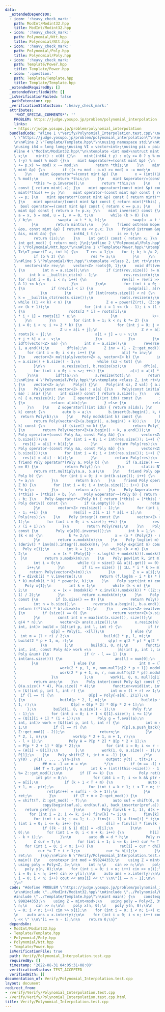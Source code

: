 ```yaml
---
data:
  _extendedDependsOn:
  - icon: ':heavy_check_mark:'
    path: ModInt/Modint32.hpp
    title: ModInt/Modint32.hpp
  - icon: ':heavy_check_mark:'
    path: Polynomial/Ntt.hpp
    title: Polynomial/Ntt.hpp
  - icon: ':heavy_check_mark:'
    path: Polynomial/Poly.hpp
    title: Polynomial/Poly.hpp
  - icon: ':heavy_check_mark:'
    path: Template/Power.hpp
    title: Template/Power.hpp
  - icon: ':question:'
    path: Template/Template.hpp
    title: Template/Template.hpp
  _extendedRequiredBy: []
  _extendedVerifiedWith: []
  _isVerificationFailed: false
  _pathExtension: cpp
  _verificationStatusIcon: ':heavy_check_mark:'
  attributes:
    '*NOT_SPECIAL_COMMENTS*': ''
    PROBLEM: https://judge.yosupo.jp/problem/polynomial_interpolation
    links:
    - https://judge.yosupo.jp/problem/polynomial_interpolation
  bundledCode: "#line 1 \"Verify/Polynomial_Interpolation.test.cpp\"\n#define PROBLEM\
    \ \"https://judge.yosupo.jp/problem/polynomial_interpolation\"\n\n#line 2 \"ModInt/Modint32.hpp\"\
    \n\n#line 2 \"Template/Template.hpp\"\n\nusing namespace std;\n\n#include <bits/stdc++.h>\n\
    \nusing i64 = long long;\nusing VI = vector<int>;\nusing pii = pair<int, int>;\n\
    #line 4 \"ModInt/Modint32.hpp\"\n\ntemplate <int mod>\nstruct mint {\n    int\
    \ x;\n    mint() : x(0) {}\n    mint(int64_t y) : x(y >= 0 ? y % mod : (mod -\
    \ (-y) % mod) % mod) {}\n    mint &operator+=(const mint &p) {\n        if ((x\
    \ += p.x) >= mod) x -= mod;\n        return *this;\n    }\n    mint &operator-=(const\
    \ mint &p) {\n        if ((x += mod - p.x) >= mod) x -= mod;\n        return *this;\n\
    \    }\n    mint &operator*=(const mint &p) {\n        x = (int)(1LL * x * p.x\
    \ % mod);\n        return *this;\n    }\n    mint &operator/=(const mint &p) {\n\
    \        *this *= p.inverse();\n        return *this;\n    }\n    mint operator-()\
    \ const { return mint(-x); }\n    mint operator+(const mint &p) const { return\
    \ mint(*this) += p; }\n    mint operator-(const mint &p) const { return mint(*this)\
    \ -= p; }\n    mint operator*(const mint &p) const { return mint(*this) *= p;\
    \ }\n    mint operator/(const mint &p) const { return mint(*this) /= p; }\n  \
    \  bool operator==(const mint &p) const { return x == p.x; }\n    bool operator!=(const\
    \ mint &p) const { return x != p.x; }\n    mint inverse() const {\n        int\
    \ a = x, b = mod, u = 1, v = 0, t;\n        while (b > 0) {\n            t = a\
    \ / b;\n            swap(a -= t * b, b);\n            swap(u -= t * v, v);\n \
    \       }\n        return mint(u);\n    }\n    friend ostream &operator<<(ostream\
    \ &os, const mint &p) { return os << p.x; }\n    friend istream &operator>>(istream\
    \ &is, mint &a) {\n        int64_t t;\n        is >> t;\n        a = mint<mod>(t);\n\
    \        return (is);\n    }\n    int get() const { return x; }\n    static constexpr\
    \ int get_mod() { return mod; }\n};\n#line 2 \"Polynomial/Poly.hpp\"\n\n#line\
    \ 2 \"Polynomial/Ntt.hpp\"\n\n#line 1 \"Template/Power.hpp\"\ntemplate <class\
    \ T>\nT power(T a, int b) {\n    T res = 1;\n    for (; b; b /= 2, a *= a) {\n\
    \        if (b % 2) {\n            res *= a;\n        }\n    }\n    return res;\n\
    }\n#line 5 \"Polynomial/Ntt.hpp\"\ntemplate <class Z, int rt>\nstruct NTT {\n\
    \    vector<int> rev;\n    vector<Z> roots{0, 1};\n    void dft(vector<Z> &a)\
    \ {\n        int n = a.size();\n\n        if (int(rev.size()) != n) {\n      \
    \      int k = __builtin_ctz(n) - 1;\n            rev.resize(n);\n           \
    \ for (int i = 0; i < n; i++) {\n                rev[i] = rev[i >> 1] >> 1 | (i\
    \ & 1) << k;\n            }\n        }\n\n        for (int i = 0; i < n; i++)\
    \ {\n            if (rev[i] < i) {\n                swap(a[i], a[rev[i]]);\n \
    \           }\n        }\n        if (int(roots.size()) < n) {\n            int\
    \ k = __builtin_ctz(roots.size());\n            roots.resize(n);\n           \
    \ while ((1 << k) < n) {\n                Z e = power(Z(rt), (Z::get_mod() - 1)\
    \ >> (k + 1));\n                for (int i = 1 << (k - 1); i < (1 << k); i++)\
    \ {\n                    roots[2 * i] = roots[i];\n                    roots[2\
    \ * i + 1] = roots[i] * e;\n                }\n                k++;\n        \
    \    }\n        }\n        for (int k = 1; k < n; k *= 2) {\n            for (int\
    \ i = 0; i < n; i += 2 * k) {\n                for (int j = 0; j < k; j++) {\n\
    \                    Z u = a[i + j];\n                    Z v = a[i + j + k] *\
    \ roots[k + j];\n                    a[i + j] = u + v;\n                    a[i\
    \ + j + k] = u - v;\n                }\n            }\n        }\n    }\n    void\
    \ idft(vector<Z> &a) {\n        int n = a.size();\n        reverse(a.begin() +\
    \ 1, a.end());\n        dft(a);\n        Z inv = (1 - Z::get_mod()) / n;\n   \
    \     for (int i = 0; i < n; i++) {\n            a[i] *= inv;\n        }\n   \
    \ }\n    vector<Z> multiply(vector<Z> a, vector<Z> b) {\n        int sz = 1, tot\
    \ = a.size() + b.size() - 1;\n        while (sz < tot) {\n            sz *= 2;\n\
    \        }\n\n        a.resize(sz), b.resize(sz);\n        dft(a), dft(b);\n\n\
    \        for (int i = 0; i < sz; ++i) {\n            a[i] = a[i] * b[i];\n   \
    \     }\n\n        idft(a);\n        a.resize(tot);\n        return a;\n    }\n\
    };\n#line 4 \"Polynomial/Poly.hpp\"\n\ntemplate <class Z, int rt>\nstruct Poly\
    \ {\n    vector<Z> a;\n    Poly() {}\n    Poly(int sz, Z val) { a.assign(sz, val);\
    \ }\n    Poly(const vector<Z> &a) : a(a) {}\n    Poly(const initializer_list<Z>\
    \ &a) : a(a) {}\n    int size() const { return a.size(); }\n    void resize(int\
    \ n) { a.resize(n); }\n    Z operator[](int idx) const {\n        if (idx < size())\
    \ {\n            return a[idx];\n        } else {\n            return 0;\n   \
    \     }\n    }\n    Z &operator[](int idx) { return a[idx]; }\n    Poly mulxk(int\
    \ k) const {\n        auto b = a;\n        b.insert(b.begin(), k, 0);\n      \
    \  return Poly(b);\n    }\n    Poly modxk(int k) const {\n        k = min(k, size());\n\
    \        return Poly(vector<Z>(a.begin(), a.begin() + k));\n    }\n    Poly divxk(int\
    \ k) const {\n        if (size() <= k) {\n            return Poly();\n       \
    \ }\n        return Poly(vector<Z>(a.begin() + k, a.end()));\n    }\n    friend\
    \ Poly operator+(const Poly &a, const Poly &b) {\n        vector<Z> res(max(a.size(),\
    \ b.size()));\n        for (int i = 0; i < int(res.size()); i++) {\n         \
    \   res[i] = a[i] + b[i];\n        }\n        return Poly(res);\n    }\n    friend\
    \ Poly operator-(const Poly &a, const Poly &b) {\n        vector<Z> res(max(a.size(),\
    \ b.size()));\n        for (int i = 0; i < int(res.size()); i++) {\n         \
    \   res[i] = a[i] - b[i];\n        }\n        return Poly(res);\n    }\n\n   \
    \ friend Poly operator*(Poly a, Poly b) {\n        if (a.size() == 0 || b.size()\
    \ == 0) {\n            return Poly();\n        }\n        static NTT<Z, rt> ntt;\n\
    \        return ntt.multiply(a.a, b.a);\n    }\n    friend Poly operator*(Z a,\
    \ Poly b) {\n        for (int i = 0; i < int(b.size()); i++) {\n            b[i]\
    \ *= a;\n        }\n        return b;\n    }\n    friend Poly operator*(Poly a,\
    \ Z b) {\n        for (int i = 0; i < int(a.size()); i++) {\n            a[i]\
    \ *= b;\n        }\n        return a;\n    }\n    Poly &operator+=(Poly b) { return\
    \ (*this) = (*this) + b; }\n    Poly &operator-=(Poly b) { return (*this) = (*this)\
    \ - b; }\n    Poly &operator*=(Poly b) { return (*this) = (*this) * b; }\n   \
    \ Poly deriv() const {\n        if (a.empty()) {\n            return Poly();\n\
    \        }\n        vector<Z> res(size() - 1);\n        for (int i = 0; i < size()\
    \ - 1; ++i) {\n            res[i] = Z(i + 1) * a[i + 1];\n        }\n        return\
    \ Poly(res);\n    }\n    Poly integr() const {\n        vector<Z> res(size() +\
    \ 1);\n        for (int i = 0; i < size(); ++i) {\n            res[i + 1] = a[i]\
    \ / (i + 1);\n        }\n        return Poly(res);\n    }\n    Poly inv(int m)\
    \ const {\n        Poly x{a[0].inverse()};\n        int k = 1;\n        while\
    \ (k < m) {\n            k *= 2;\n            x = (x * (Poly{2} - modxk(k) * x)).modxk(k);\n\
    \        }\n        return x.modxk(m);\n    }\n    Poly log(int m) const { return\
    \ (deriv() * inv(m)).integr().modxk(m); }\n    Poly exp(int m) const {\n     \
    \   Poly x{1};\n        int k = 1;\n        while (k < m) {\n            k *=\
    \ 2;\n            x = (x * (Poly{1} - x.log(k) + modxk(k))).modxk(k);\n      \
    \  }\n        return x.modxk(m);\n    }\n    Poly pow(int k, int m) const {\n\
    \        int i = 0;\n        while (i < size() && a[i].get() == 0) {\n       \
    \     i++;\n        }\n        if (i == size() || 1LL * i * k >= m) {\n      \
    \      return Poly(vector<Z>(m));\n        }\n        Z v = a[i];\n        auto\
    \ f = divxk(i) * v.inverse();\n        return (f.log(m - i * k) * k).exp(m - i\
    \ * k).mulxk(i * k) * power(v, k);\n    }\n    Poly sqrt(int m) const {\n    \
    \    Poly x{1};\n        int k = 1;\n        while (k < m) {\n            k *=\
    \ 2;\n            x = (x + (modxk(k) * x.inv(k)).modxk(k)) * ((Z::get_mod() +\
    \ 1) / 2);\n        }\n        return x.modxk(m);\n    }\n    Poly mulT(Poly b)\
    \ const {\n        if (b.size() == 0) {\n            return Poly();\n        }\n\
    \        int n = b.size();\n        reverse(b.a.begin(), b.a.end());\n       \
    \ return ((*this) * b).divxk(n - 1);\n    }\n    vector<Z> eval(vector<Z> x) const\
    \ {\n        if (size() == 0) {\n            return vector<Z>(x.size(), 0);\n\
    \        }\n        const int n = max(int(x.size()), size());\n        vector<Poly>\
    \ q(4 * n);\n        vector<Z> ans(x.size());\n        x.resize(n);\n        function<void(int,\
    \ int, int)> build = [&](int p, int l, int r) {\n            if (r - l == 1) {\n\
    \                q[p] = Poly{1, -x[l]};\n            } else {\n              \
    \  int m = (l + r) / 2;\n                build(2 * p, l, m);\n               \
    \ build(2 * p + 1, m, r);\n                q[p] = q[2 * p] * q[2 * p + 1];\n \
    \           }\n        };\n        build(1, 0, n);\n        function<void(int,\
    \ int, int, const Poly &)> work =\n            [&](int p, int l, int r, const\
    \ Poly &num) {\n                if (r - l == 1) {\n                    if (l <\
    \ int(ans.size())) {\n                        ans[l] = num[0];\n             \
    \       }\n                } else {\n                    int m = (l + r) / 2;\n\
    \                    work(2 * p, l, m, num.mulT(q[2 * p + 1]).modxk(m - l));\n\
    \                    work(2 * p + 1, m, r, num.mulT(q[2 * p]).modxk(r - m));\n\
    \                }\n            };\n        work(1, 0, n, mulT(q[1].inv(n)));\n\
    \        return ans;\n    }\n    Poly inter(const Poly &y) const {\n        vector<Poly>\
    \ Q(a.size() * 4), P(a.size() * 4);\n        function<void(int, int, int)> build\
    \ = [&](int p, int l, int r) {\n            int m = (l + r) >> 1;\n          \
    \  if (l == r) {\n                Q[p] = Poly{-a[m], Z(1)};\n            } else\
    \ {\n                build(p * 2, l, m);\n                build(p * 2 + 1, m +\
    \ 1, r);\n                Q[p] = Q[p * 2] * Q[p * 2 + 1];\n            }\n   \
    \     };\n        build(1, 0, a.size() - 1);\n        Poly f;\n        f.a.resize((int)(Q[1].size())\
    \ - 1);\n        for (int i = 0; i + 1 < Q[1].size(); i += 1)\n            f[i]\
    \ = (Q[1][i + 1] * (i + 1));\n        Poly g = f.eval(a);\n        function<void(int,\
    \ int, int)> work = [&](int p, int l, int r) {\n            int m = (l + r) >>\
    \ 1;\n            if (l == r) {\n                P[p].a.push_back(y[m] * power(g[m],\
    \ Z::get_mod() - 2));\n                return;\n            }\n            work(p\
    \ * 2, l, m);\n            work(p * 2 + 1, m + 1, r);\n            P[p].a.resize(r\
    \ - l + 1);\n            Poly A = P[p * 2] * Q[p * 2 + 1];\n            Poly B\
    \ = P[p * 2 + 1] * Q[p * 2];\n            for (int i = 0; i <= r - l; i++) P[p][i]\
    \ = (A[i] + B[i]);\n        };\n        work(1, 0, a.size() - 1);\n        return\
    \ P[1];\n    }\n    Poly shift(Z t, int m = -1) {\n        /*\n            input:\
    \ y(0) , y(1) , ... , y(n-1)\n            output: y(t) , t(t+1) , ... ,y (t+m-1)\n\
    \            ## m = -1 => m = n\n        */\n        if (m == -1) m = this->size();\n\
    \        i64 T = t.get();\n        int k = (int)(this->size()) - 1;\n        T\
    \ %= Z::get_mod();\n\n        if (T <= k) {\n            Poly ret(m, 0);\n   \
    \         int ptr = 0;\n            for (i64 i = T; i <= k && ptr < m; i++) ret[ptr++]\
    \ = a[i];\n            if (k + 1 < T + m) {\n                auto suf = shift(k\
    \ + 1, m - ptr);\n                for (int i = k + 1; i < T + m; i++)\n      \
    \              ret[ptr++] = suf[i - (k + 1)];\n            }\n            return\
    \ ret;\n        }\n        if (T + m > Z::get_mod()) {\n            auto pref\
    \ = shift(T, Z::get_mod() - T);\n            auto suf = shift(0, m - pref.size());\n\
    \            copy(begin(suf.a), end(suf.a), back_inserter(pref.a));\n        \
    \    return pref;\n        }\n\n        Poly finv(k + 1, 1), d(k + 1, 0);\n  \
    \      for (int i = 2; i <= k; i++) finv[k] *= i;\n        finv[k] = Z(1) / finv[k];\n\
    \        for (int i = k; i >= 1; i--) finv[i - 1] = finv[i] * i;\n        for\
    \ (int i = 0; i <= k; i++) {\n            d[i] = finv[i] * finv[k - i] * a[i];\n\
    \            if ((k - i) & 1) d[i] = -d[i];\n        }\n\n        Poly h(m + k,\
    \ 0);\n        for (int i = 0; i < m + k; i++) {\n            h[i] = Z(1) / (T\
    \ - k + i);\n        }\n\n        auto dh = d * h;\n        Poly ret(m, 0);\n\
    \        Z cur = T;\n        for (int i = 1; i <= k; i++) cur *= T - i;\n    \
    \    for (int i = 0; i < m; i++) {\n            ret[i] = cur * dh[k + i];\n  \
    \          cur *= T + i + 1;\n            cur *= h[i];\n        }\n        return\
    \ ret;\n    }\n};\n#line 6 \"Verify/Polynomial_Interpolation.test.cpp\"\n\nint\
    \ main() {\n    constexpr int mod = 998244353;\n    using Z = mint<mod>;\n   \
    \ using poly = Poly<Z, 3>;\n\n    int n;\n    cin >> n;\n\n    poly x(n, 0);\n\
    \    poly y(n, 0);\n\n    for (int i = 0; i < n; i++) cin >> x[i];\n    for (int\
    \ i = 0; i < n; i++) cin >> y[i];\n\n    auto ans = x.inter(y);\n\n    for (int\
    \ i = 0; i < n; i++) cout << ans[i] << \" \\n\"[i == n - 1];\n\n    return 0;\n\
    }\n"
  code: "#define PROBLEM \"https://judge.yosupo.jp/problem/polynomial_interpolation\"\
    \n\n#include \"../ModInt/Modint32.hpp\"\n#include \"../Polynomial/Poly.hpp\"\n\
    #include \"../Template/Template.hpp\"\n\nint main() {\n    constexpr int mod =\
    \ 998244353;\n    using Z = mint<mod>;\n    using poly = Poly<Z, 3>;\n\n    int\
    \ n;\n    cin >> n;\n\n    poly x(n, 0);\n    poly y(n, 0);\n\n    for (int i\
    \ = 0; i < n; i++) cin >> x[i];\n    for (int i = 0; i < n; i++) cin >> y[i];\n\
    \n    auto ans = x.inter(y);\n\n    for (int i = 0; i < n; i++) cout << ans[i]\
    \ << \" \\n\"[i == n - 1];\n\n    return 0;\n}"
  dependsOn:
  - ModInt/Modint32.hpp
  - Template/Template.hpp
  - Polynomial/Poly.hpp
  - Polynomial/Ntt.hpp
  - Template/Power.hpp
  isVerificationFile: true
  path: Verify/Polynomial_Interpolation.test.cpp
  requiredBy: []
  timestamp: '2022-08-31 04:05:31+08:00'
  verificationStatus: TEST_ACCEPTED
  verifiedWith: []
documentation_of: Verify/Polynomial_Interpolation.test.cpp
layout: document
redirect_from:
- /verify/Verify/Polynomial_Interpolation.test.cpp
- /verify/Verify/Polynomial_Interpolation.test.cpp.html
title: Verify/Polynomial_Interpolation.test.cpp
---
```


